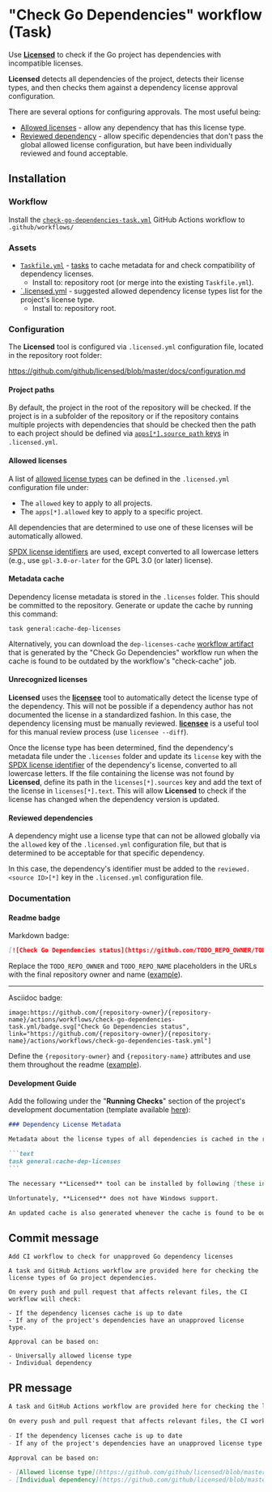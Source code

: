 # "Check Go Dependencies" workflow (Task)

Use [**Licensed**](https://github.com/github/licensed) to check if the Go project has dependencies with incompatible licenses.

**Licensed** detects all dependencies of the project, detects their license types, and then checks them against a dependency license approval configuration.

There are several options for configuring approvals. The most useful being:

- [Allowed licenses](https://github.com/github/licensed/blob/master/docs/configuration/allowed_licenses.md) - allow any dependency that has this license type.
- [Reviewed dependency](https://github.com/github/licensed/blob/master/docs/configuration/reviewing_dependencies.md) - allow specific dependencies that don't pass the global allowed license configuration, but have been individually reviewed and found acceptable.

## Installation

### Workflow

Install the [`check-go-dependencies-task.yml`](check-go-dependencies-task.yml) GitHub Actions workflow to `.github/workflows/`

### Assets

- [`Taskfile.yml`](assets/check-dependencies-task/Taskfile.yml) - [tasks](https://taskfile.dev/) to cache metadata for and check compatibility of dependency licenses.
  - Install to: repository root (or merge into the existing `Taskfile.yml`).
- [`.licensed.yml](assets/check-dependencies) - suggested allowed dependency license types list for the project's license type.
  - Install to: repository root.

### Configuration

The **Licensed** tool is configured via `.licensed.yml` configuration file, located in the repository root folder:

https://github.com/github/licensed/blob/master/docs/configuration.md

#### Project paths

By default, the project in the root of the repository will be checked. If the project is in a subfolder of the repository or if the repository contains multiple projects with dependencies that should be checked then the path to each project should be defined via [`apps[*].source_path` keys](https://github.com/github/licensed/blob/master/docs/configuration/application_source.md#application-source-path) in `.licensed.yml`.

#### Allowed licenses

A list of [allowed license types](https://github.com/github/licensed/blob/master/docs/configuration/allowed_licenses.md) can be defined in the `.licensed.yml` configuration file under:

- The `allowed` key to apply to all projects.
- The `apps[*].allowed` key to apply to a specific project.

All dependencies that are determined to use one of these licenses will be automatically allowed.

[SPDX license identifiers](https://spdx.org/licenses/) are used, except converted to all lowercase letters (e.g., use `gpl-3.0-or-later` for the GPL 3.0 (or later) license).

#### Metadata cache

Dependency license metadata is stored in the `.licenses` folder. This should be committed to the repository. Generate or update the cache by running this command:

```
task general:cache-dep-licenses
```

Alternatively, you can download the `dep-licenses-cache` [workflow artifact](https://docs.github.com/actions/managing-workflow-runs/downloading-workflow-artifacts) that is generated by the "Check Go Dependencies" workflow run when the cache is found to be outdated by the workflow's "check-cache" job.

#### Unrecognized licenses

**Licensed** uses the [**licensee**](https://github.com/licensee/licensee) tool to automatically detect the license type of the dependency. This will not be possible if a dependency author has not documented the license in a standardized fashion. In this case, the dependency licensing must be manually reviewed. [**licensee**](https://github.com/licensee/licensee) is a useful tool for this manual review process (use `licensee --diff`).

Once the license type has been determined, find the dependency's metadata file under the `.licenses` folder and update its `license` key with the [SPDX license identifier](https://spdx.org/licenses/) of the dependency's license, converted to all lowercase letters. If the file containing the license was not found by **Licensed**, define its path in the `licenses[*].sources` key and add the text of the license in `licenses[*].text`. This will allow **Licensed** to check if the license has changed when the dependency version is updated.

#### Reviewed dependencies

A dependency might use a license type that can not be allowed globally via the `allowed` key of the `.licensed.yml` configuration file, but that is determined to be acceptable for that specific dependency.

In this case, the dependency's identifier must be added to the `reviewed.<source ID>[*]` key in the `.licensed.yml` configuration file.

### Documentation

#### Readme badge

Markdown badge:

```markdown
[![Check Go Dependencies status](https://github.com/TODO_REPO_OWNER/TODO_REPO_NAME/actions/workflows/check-go-dependencies-task.yml/badge.svg)](https://github.com/TODO_REPO_OWNER/TODO_REPO_NAME/actions/workflows/check-go-dependencies-task.yml)
```

Replace the `TODO_REPO_OWNER` and `TODO_REPO_NAME` placeholders in the URLs with the final repository owner and name ([example](https://raw.githubusercontent.com/arduino-libraries/ArduinoIoTCloud/master/README.md)).

---

Asciidoc badge:

```adoc
image:https://github.com/{repository-owner}/{repository-name}/actions/workflows/check-go-dependencies-task.yml/badge.svg["Check Go Dependencies status", link="https://github.com/{repository-owner}/{repository-name}/actions/workflows/check-go-dependencies-task.yml"]
```

Define the `{repository-owner}` and `{repository-name}` attributes and use them throughout the readme ([example](https://raw.githubusercontent.com/arduino-libraries/WiFiNINA/master/README.adoc)).

#### Development Guide

Add the following under the "**Running Checks**" section of the project's development documentation (template available [here](../documentation-templates/contributor-guide/task/development.md)):

````markdown
### Dependency License Metadata

Metadata about the license types of all dependencies is cached in the repository. To update this cache, run the following command from the repository root folder:

```text
task general:cache-dep-licenses
```

The necessary **Licensed** tool can be installed by following [these instructions](https://github.com/github/licensed#as-an-executable).

Unfortunately, **Licensed** does not have Windows support.

An updated cache is also generated whenever the cache is found to be outdated by the by the "**Check Go Dependencies**" CI workflow and made available for download via the `dep-licenses-cache` [workflow artifact](https://docs.github.com/actions/managing-workflow-runs/downloading-workflow-artifacts).
````

## Commit message

```
Add CI workflow to check for unapproved Go dependency licenses

A task and GitHub Actions workflow are provided here for checking the license types of Go project dependencies.

On every push and pull request that affects relevant files, the CI workflow will check:

- If the dependency licenses cache is up to date
- If any of the project's dependencies have an unapproved license type.

Approval can be based on:

- Universally allowed license type
- Individual dependency
```

## PR message

```markdown
A task and GitHub Actions workflow are provided here for checking the license types of Go project dependencies.

On every push and pull request that affects relevant files, the CI workflow will use [**Licensed**](https://github.com/github/licensed) to check:

- If the dependency licenses cache is up to date
- If any of the project's dependencies have an unapproved license type.

Approval can be based on:

- [Allowed license type](https://github.com/github/licensed/blob/master/docs/configuration/allowed_licenses.md)
- [Individual dependency](https://github.com/github/licensed/blob/master/docs/configuration/reviewing_dependencies.md)
```
